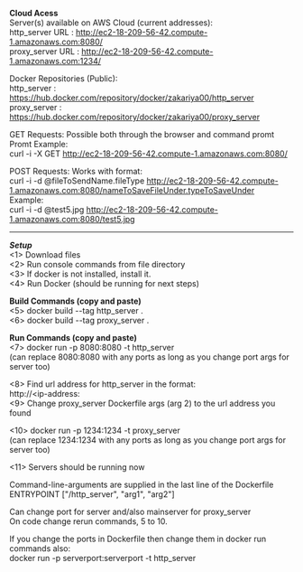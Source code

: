   **Cloud Acess**  
  Server(s) available on AWS Cloud  (current addresses):  
  http_server URL  : http://ec2-18-209-56-42.compute-1.amazonaws.com:8080/  
  proxy_server URL : http://ec2-18-209-56-42.compute-1.amazonaws.com:1234/  
      
      
  Docker Repositories (Public):  
  http_server   : https://hub.docker.com/repository/docker/zakariya00/http_server  
  proxy_server  : https://hub.docker.com/repository/docker/zakariya00/proxy_server  
    
    
    
      
    
  GET Requests: Possible both through the browser and command promt  
  Promt Example:  
  curl -i -X GET http://ec2-18-209-56-42.compute-1.amazonaws.com:8080/ 
  
  POST Requests: Works with format:  
  curl -i -d @fileToSendName.fileType http://ec2-18-209-56-42.compute-1.amazonaws.com:8080/nameToSaveFileUnder.typeToSaveUnder  
  Example:  
  curl -i -d @test5.jpg http://ec2-18-209-56-42.compute-1.amazonaws.com:8080/test5.jpg

 
    
  

------------------------------------------------------------------------
***Setup***  
<1> Download files  
<2> Run console commands from file directory  
<3> If docker is not installed, install it.  
<4> Run Docker (should be running for next steps)  
  
**Build Commands (copy and paste)**  
<5> docker build --tag http_server .  
<6> docker build --tag proxy_server .  

**Run Commands (copy and paste)**  
<7> docker run -p 8080:8080 -t http_server  
    (can replace 8080:8080 with any ports as long as you change port args for server too)  
    
<8> Find url address for http_server in the format:  
    http://<ip-address:<portnumber>    
<9> Change proxy_server Dockerfile args (arg 2) to the url address you found  
  
<10> docker run -p 1234:1234 -t proxy_server  
    (can replace 1234:1234 with any ports as long as you change port args for server too)  
  
<11> Servers should be running now  

Command-line-arguments are supplied in the last line of the Dockerfile  
ENTRYPOINT ["/http_server", "arg1", "arg2"]  

Can change port for server and/also mainserver for proxy_server  
On code change rerun commands, 5 to 10.  

If you change the ports in Dockerfile then change them in docker run commands also:  
docker run -p serverport:serverport -t http_server  

